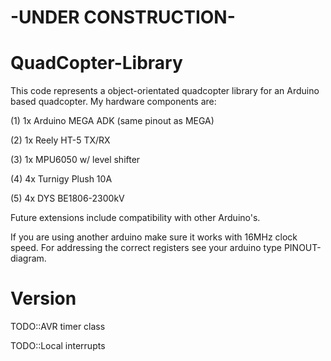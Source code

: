 # -UNDER CONSTRUCTION-

# QuadCopter-Library
This code represents a object-orientated quadcopter library for an Arduino based quadcopter.
My hardware components are:

(1) 1x Arduino MEGA ADK (same pinout as MEGA)

(2) 1x Reely HT-5 TX/RX

(3)	1x MPU6050 w/ level shifter

(4) 4x Turnigy Plush 10A

(5) 4x DYS BE1806-2300kV

Future extensions include compatibility with other Arduino's.

If you are using another arduino make sure it works with 16MHz clock speed.
For addressing the  correct registers see your arduino type PINOUT-diagram.

# Version
TODO::AVR timer class

TODO::Local interrupts
